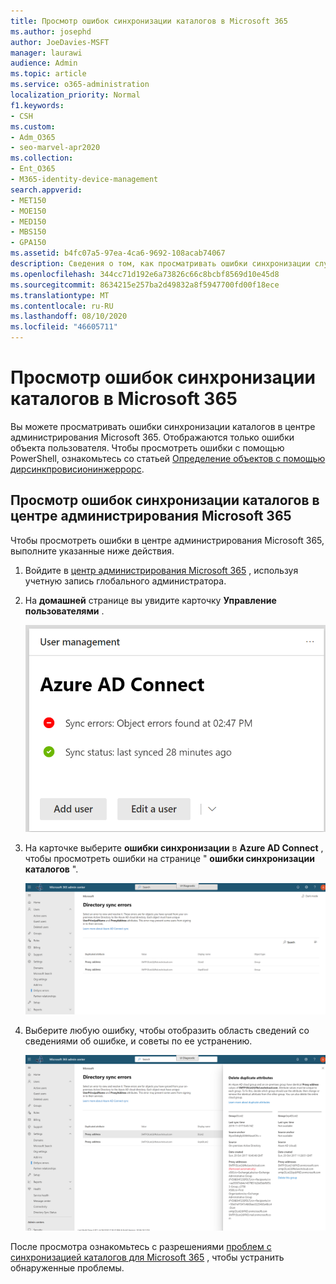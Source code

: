 ```yaml
---
title: Просмотр ошибок синхронизации каталогов в Microsoft 365
ms.author: josephd
author: JoeDavies-MSFT
manager: laurawi
audience: Admin
ms.topic: article
ms.service: o365-administration
localization_priority: Normal
f1.keywords:
- CSH
ms.custom:
- Adm_O365
- seo-marvel-apr2020
ms.collection:
- Ent_O365
- M365-identity-device-management
search.appverid:
- MET150
- MOE150
- MED150
- MBS150
- GPA150
ms.assetid: b4fc07a5-97ea-4ca6-9692-108acab74067
description: Сведения о том, как просматривать ошибки синхронизации службы каталогов и возможные исправления в центре администрирования Microsoft 365.
ms.openlocfilehash: 344cc71d192e6a73826c66c8bcbf8569d10e45d8
ms.sourcegitcommit: 8634215e257ba2d49832a8f5947700fd00f18ece
ms.translationtype: MT
ms.contentlocale: ru-RU
ms.lasthandoff: 08/10/2020
ms.locfileid: "46605711"
---
```

# <a name="view-directory-synchronization-errors-in-microsoft-365"></a>Просмотр ошибок синхронизации каталогов в Microsoft 365

Вы можете просматривать ошибки синхронизации каталогов в центре администрирования Microsoft 365. Отображаются только ошибки объекта пользователя. Чтобы просмотреть ошибки с помощью PowerShell, ознакомьтесь со статьей [Определение объектов с помощью дирсинкпровисионинжеррорс](https://docs.microsoft.com/azure/active-directory/hybrid/how-to-connect-syncservice-duplicate-attribute-resiliency).

## <a name="view-directory-synchronization-errors-in-the-microsoft-365-admin-center"></a>Просмотр ошибок синхронизации каталогов в центре администрирования Microsoft 365

Чтобы просмотреть ошибки в центре администрирования Microsoft 365, выполните указанные ниже действия.
  
1. Войдите в [центр администрирования Microsoft 365](https://admin.microsoft.com) , используя учетную запись глобального администратора. 
    
2. На **домашней** странице вы увидите карточку **Управление пользователями** . 
    
    ![Карточка управления пользователями в центре администрирования Microsoft 365](media/060006e9-de61-49d5-8979-e77cda198e71.png)
  
3. На карточке выберите **ошибки синхронизации** в **Azure AD Connect** , чтобы просмотреть ошибки на странице " **ошибки синхронизации каталогов** ".   
    
    ![Пример страницы ошибок синхронизации каталогов](media/882094a3-80d3-4aae-b90b-78b27047974c.png)

4. Выберите любую ошибку, чтобы отобразить область сведений со сведениями об ошибке, и советы по ее устранению.

   ![Пример сведений об ошибке синхронизации каталогов](media/a6e302d4-6be7-4e3a-b4b5-81c5a2c02952.png)
  
После просмотра ознакомьтесь с разрешениями [проблем с синхронизацией каталогов для Microsoft 365](fix-problems-with-directory-synchronization.md) , чтобы устранить обнаруженные проблемы.

